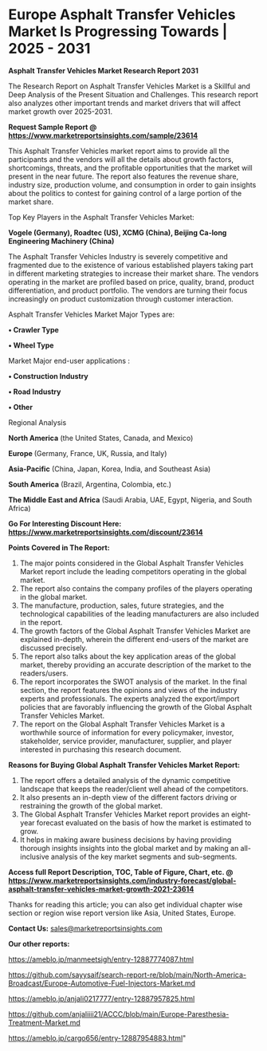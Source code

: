 # Europe Asphalt Transfer Vehicles Market Is Progressing Towards | 2025 - 2031

<strong>Asphalt Transfer Vehicles Market Research Report 2031</strong>

The Research Report on Asphalt Transfer Vehicles Market is a Skillful and Deep Analysis of the Present Situation and Challenges. This research report also analyzes other important trends and market drivers that will affect market growth over 2025-2031.

<strong>Request Sample Report @ <a href=https://www.marketreportsinsights.com/sample/23614>https://www.marketreportsinsights.com/sample/23614</a></strong>

This Asphalt Transfer Vehicles market report aims to provide all the participants and the vendors will all the details about growth factors, shortcomings, threats, and the profitable opportunities that the market will present in the near future. The report also features the revenue share, industry size, production volume, and consumption in order to gain insights about the politics to contest for gaining control of a large portion of the market share.

Top Key Players in the Asphalt Transfer Vehicles Market:

<strong>Vogele (Germany), Roadtec (US), XCMG (China), Beijing Ca-long Engineering Machinery (China)</strong>

The Asphalt Transfer Vehicles Industry is severely competitive and fragmented due to the existence of various established players taking part in different marketing strategies to increase their market share. The vendors operating in the market are profiled based on price, quality, brand, product differentiation, and product portfolio. The vendors are turning their focus increasingly on product customization through customer interaction.

Asphalt Transfer Vehicles Market Major Types are:

<strong>• Crawler Type

• Wheel Type</strong>

Market Major end-user applications :

<strong>• Construction Industry

• Road Industry

• Other</strong>

Regional Analysis

</u><strong><b>North America</b></strong> (the United States, Canada, and Mexico)

<strong><b>Europe </b></strong>(Germany, France, UK, Russia, and Italy)

<strong><b>Asia-Pacific</b></strong> (China, Japan, Korea, India, and Southeast Asia)

<strong><b>South America</b></strong> (Brazil, Argentina, Colombia, etc.)

<strong><b>The Middle East and Africa</b></strong> (Saudi Arabia, UAE, Egypt, Nigeria, and South Africa)

<strong>Go For Interesting Discount Here: <a href=https://www.marketreportsinsights.com/discount/23614>https://www.marketreportsinsights.com/discount/23614</a></strong>

<strong>Points Covered in The Report:</strong>
<ol>
  <li>The major points considered in the Global Asphalt Transfer Vehicles Market report include the leading competitors operating in the global market.</li>
  <li>The report also contains the company profiles of the players operating in the global market.</li>
  <li>The manufacture, production, sales, future strategies, and the technological capabilities of the leading manufacturers are also included in the report.</li>
  <li>The growth factors of the Global Asphalt Transfer Vehicles Market are explained in-depth, wherein the different end-users of the market are discussed precisely.</li>
  <li>The report also talks about the key application areas of the global market, thereby providing an accurate description of the market to the readers/users.</li>
  <li>The report incorporates the SWOT analysis of the market. In the final section, the report features the opinions and views of the industry experts and professionals. The experts analyzed the export/import policies that are favorably influencing the growth of the Global Asphalt Transfer Vehicles Market.</li>
  <li>The report on the Global Asphalt Transfer Vehicles Market is a worthwhile source of information for every policymaker, investor, stakeholder, service provider, manufacturer, supplier, and player interested in purchasing this research document.</li>
</ol>
<strong>Reasons for Buying Global Asphalt Transfer Vehicles Market Report:</strong>

<ol>
  <li>The report offers a detailed analysis of the dynamic competitive landscape that keeps the reader/client well ahead of the competitors.</li>
  <li>It also presents an in-depth view of the different factors driving or restraining the growth of the global market.</li>
  <li>The Global Asphalt Transfer Vehicles Market report provides an eight-year forecast evaluated on the basis of how the market is estimated to grow.</li>
  <li>It helps in making aware business decisions by having providing thorough insights insights into the global market and by making an all-inclusive analysis of the key market segments and sub-segments.</li>
</ol>
<strong>Access full Report Description, TOC, Table of Figure, Chart, etc. @ <a href=https://www.marketreportsinsights.com/industry-forecast/global-asphalt-transfer-vehicles-market-growth-2021-23614>https://www.marketreportsinsights.com/industry-forecast/global-asphalt-transfer-vehicles-market-growth-2021-23614</a></strong>


Thanks for reading this article; you can also get individual chapter wise section or region wise report version like Asia, United States, Europe.

<strong>Contact Us:</strong>
sales@marketreportsinsights.com

<strong>Our other reports:</strong>

<a href=https://ameblo.jp/manmeetsigh/entry-12887774087.html>https://ameblo.jp/manmeetsigh/entry-12887774087.html</a>

<a href=https://github.com/sayysaif/search-report-re/blob/main/North-America-Broadcast/Europe-Automotive-Fuel-Injectors-Market.md>https://github.com/sayysaif/search-report-re/blob/main/North-America-Broadcast/Europe-Automotive-Fuel-Injectors-Market.md</a>

<a href=https://ameblo.jp/anjali0217777/entry-12887957825.html>https://ameblo.jp/anjali0217777/entry-12887957825.html</a>

<a href=https://github.com/anjaliiii21/ACCC/blob/main/Europe-Paresthesia-Treatment-Market.md>https://github.com/anjaliiii21/ACCC/blob/main/Europe-Paresthesia-Treatment-Market.md</a>

<a href=https://ameblo.jp/cargo656/entry-12887954883.html>https://ameblo.jp/cargo656/entry-12887954883.html</a>"
